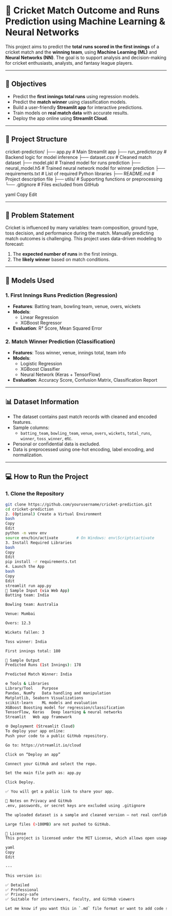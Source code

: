 # 🏏 Cricket Match Outcome and Runs Prediction using Machine Learning & Neural Networks

This project aims to predict the **total runs scored in the first innings** of a cricket match and the **winning team**, using **Machine Learning (ML)** and **Neural Networks (NN)**. The goal is to support analysis and decision-making for cricket enthusiasts, analysts, and fantasy league players.

---

## 📌 Objectives

- Predict the **first innings total runs** using regression models.
- Predict the **match winner** using classification models.
- Build a user-friendly **Streamlit app** for interactive predictions.
- Train models on **real match data** with accurate results.
- Deploy the app online using **Streamlit Cloud**.

---

## 📂 Project Structure

cricket-prediction/
├── app.py # Main Streamlit app
├── run_predictor.py # Backend logic for model inference
├── dataset.csv # Cleaned match dataset
├── model.pkl # Trained model for runs prediction
├── neural_model.h5 # Trained neural network model for winner prediction
├── requirements.txt # List of required Python libraries
├── README.md # Project description file
├── utils/ # Supporting functions or preprocessing
└── .gitignore # Files excluded from GitHub

yaml
Copy
Edit

---

## 🧠 Problem Statement

Cricket is influenced by many variables: team composition, ground type, toss decision, and performance during the match. Manually predicting match outcomes is challenging. This project uses data-driven modeling to forecast:

1. The **expected number of runs** in the first innings.
2. The **likely winner** based on match conditions.

---

## 🧪 Models Used

### 1. First Innings Runs Prediction (Regression)
- **Features**: Batting team, bowling team, venue, overs, wickets
- **Models**:
  - Linear Regression
  - XGBoost Regressor
- **Evaluation**: R² Score, Mean Squared Error

### 2. Match Winner Prediction (Classification)
- **Features**: Toss winner, venue, innings total, team info
- **Models**:
  - Logistic Regression
  - XGBoost Classifier
  - Neural Network (Keras + TensorFlow)
- **Evaluation**: Accuracy Score, Confusion Matrix, Classification Report

---

## 📊 Dataset Information

- The dataset contains past match records with cleaned and encoded features.
- Sample columns:
  - `batting_team`, `bowling_team`, `venue`, `overs`, `wickets`, `total_runs`, `winner`, `toss_winner`, etc.
- Personal or confidential data is excluded.
- Data is preprocessed using one-hot encoding, label encoding, and normalization.

---

## 💻 How to Run the Project

### 1. Clone the Repository
```bash
git clone https://github.com/yourusername/cricket-prediction.git
cd cricket-prediction
2. (Optional) Create a Virtual Environment
bash
Copy
Edit
python -m venv env
source env/bin/activate        # On Windows: env\Scripts\activate
3. Install Required Libraries
bash
Copy
Edit
pip install -r requirements.txt
4. Launch the App
bash
Copy
Edit
streamlit run app.py
🧾 Sample Input (via Web App)
Batting team: India

Bowling team: Australia

Venue: Mumbai

Overs: 12.3

Wickets fallen: 3

Toss winner: India

First innings total: 180

🎯 Sample Output
Predicted Runs (1st Innings): 178

Predicted Match Winner: India

⚙️ Tools & Libraries
Library/Tool	Purpose
Pandas, NumPy	Data handling and manipulation
Matplotlib, Seaborn	Visualizations
scikit-learn	ML models and evaluation
XGBoost	Boosting model for regression/classification
TensorFlow, Keras	Deep learning & neural networks
Streamlit	Web app framework

🌐 Deployment (Streamlit Cloud)
To deploy your app online:
Push your code to a public GitHub repository.

Go to: https://streamlit.io/cloud

Click on “Deploy an app”

Connect your GitHub and select the repo.

Set the main file path as: app.py

Click Deploy.

✅ You will get a public link to share your app.

🚫 Notes on Privacy and GitHub
.env, passwords, or secret keys are excluded using .gitignore

The uploaded dataset is a sample and cleaned version — not real confidential data.

Large files (>100MB) are not pushed to GitHub.

📃 License
This project is licensed under the MIT License, which allows open usage with attribution.

yaml
Copy
Edit

---

This version is:

✅ Detailed  
✅ Professional  
✅ Privacy-safe  
✅ Suitable for interviewers, faculty, and GitHub viewers

Let me know if you want this in `.md` file format or want to add code samples, model accuracy results, or diagrams.
